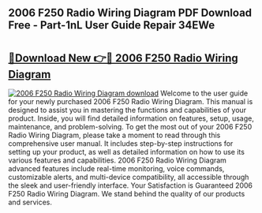 ## 2006 F250 Radio Wiring Diagram PDF Download Free - Part-1nL User Guide Repair 34EWe

# <h2><a href="http://dfrckf7.blite.top/?on=2006+F250+Radio+Wiring+Diagram">🔗Download New 👉🔴 2006 F250 Radio Wiring Diagram</a></h2>

[![2006 F250 Radio Wiring Diagram download](https://i.imgur.com/lujVjoI.png)](http://dfrckf7.blite.top/?on=2006+F250+Radio+Wiring+Diagram)
Welcome to the user guide for your newly purchased 2006 F250 Radio Wiring Diagram. This manual is designed to assist you in mastering the functions and capabilities of your product. Inside, you will find detailed information on features, setup, usage, maintenance, and problem-solving. To get the most out of your 2006 F250 Radio Wiring Diagram, please take a moment to read through this comprehensive user manual. It includes step-by-step instructions for setting up your product, as well as detailed information on how to use its various features and capabilities. 2006 F250 Radio Wiring Diagram advanced features include real-time monitoring, voice commands, customizable alerts, and multi-device compatibility, all accessible through the sleek and user-friendly interface. Your Satisfaction is Guaranteed 2006 F250 Radio Wiring Diagram. We stand behind the quality of our products and services.

